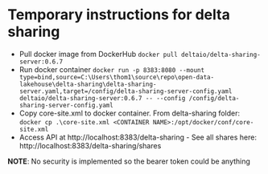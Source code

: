 # Temporary instructions for delta sharing

- Pull docker image from DockerHub `docker pull deltaio/delta-sharing-server:0.6.7`
- Run docker container `docker run -p 8383:8080 --mount type=bind,source=C:\Users\thom1\source\repo\open-data-lakehouse\delta-sharing\delta-sharing-server.yaml,target=/config/delta-sharing-server-config.yaml deltaio/delta-sharing-server:0.6.7 -- --config /config/delta-sharing-server-config.yaml`
- Copy core-site.xml to docker container. From delta-sharing folder:  `docker cp .\core-site.xml <CONTAINER NAME>:/opt/docker/conf/core-site.xml`
- Access API at http://localhost:8383/delta-sharing - See all shares here: http://localhost:8383/delta-sharing/shares

__NOTE__: No security is implemented so the bearer token could be anything 